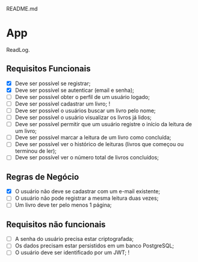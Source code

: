 README.md

# App

ReadLog.

## Requisitos Funcionais

- [x] Deve ser possível se registrar;
- [x] Deve ser possível se autenticar (email e senha);
- [ ] Deve ser possível obter o perfil de um usuário logado;
- [ ] Deve ser possível cadastrar um livro; !
- [ ] Deve ser possível o usuários buscar um livro pelo nome;
- [ ] Deve ser possível o usuário visualizar os livros já lidos;
- [ ] Deve ser possível permitir que um usuário registre o início da leitura de um livro;
- [ ] Deve ser possível marcar a leitura de um livro como concluída;
- [ ] Deve ser possível ver o histórico de leituras (livros que começou ou terminou de ler);
- [ ] Deve ser possível ver o número total de livros concluídos;

## Regras de Negócio

- [x] O usuário não deve se cadastrar com um e-mail existente;
- [ ] O usuário não pode registrar a mesma leitura duas vezes;
- [ ] Um livro deve ter pelo menos 1 página;
 
## Requisitos não funcionais

- [ ] A senha do usuário precisa estar criptografada;
- [ ] Os dados precisam estar persistidos em um banco PostgreSQL;
- [ ] O usuário deve ser identificado por um JWT; !
